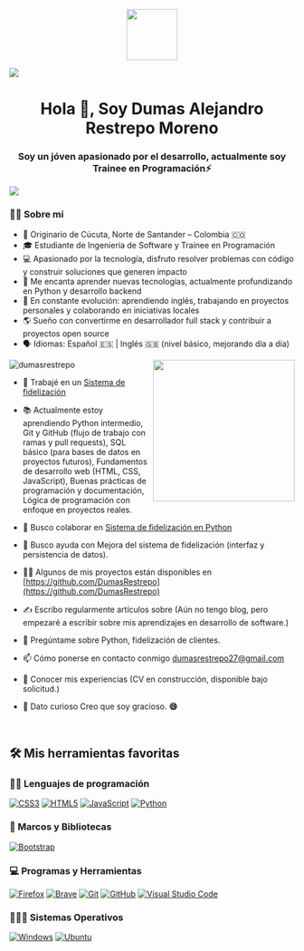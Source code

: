 <p 
  align="center"><picture align="center"><img align="center" src = "https://github.com/7oSkaaa/7oSkaaa/blob/main/Images/about_me.gif?raw=true" width = 90px height = 90></picture>
</p>
<!--horizontal divider(gradiant)-->
<img src="https://user-images.githubusercontent.com/73097560/115834477-dbab4500-a447-11eb-908a-139a6edaec5c.gif">
<h1 align="center">Hola 👋, Soy Dumas Alejandro Restrepo Moreno </h1>
<h3 align="center">Soy un jóven apasionado por el desarrollo, actualmente soy Trainee en Programación⚡</h3>
<img src="https://user-images.githubusercontent.com/73097560/115834477-dbab4500-a447-11eb-908a-139a6edaec5c.gif">

### 👨‍💻 Sobre mí

- 📍 Originario de Cúcuta, Norte de Santander – Colombia 🇨🇴  
- 🎓 Estudiante de Ingeniería de Software y Trainee en Programación  
- 💻 Apasionado por la tecnología, disfruto resolver problemas con código y construir soluciones que generen impacto  
- 🚀 Me encanta aprender nuevas tecnologías, actualmente profundizando en Python y desarrollo backend  
- 🧠 En constante evolución: aprendiendo inglés, trabajando en proyectos personales y colaborando en iniciativas locales  
- 🌎 Sueño con convertirme en desarrollador full stack y contribuir a proyectos open source  
- 🗣️ Idiomas: Español 🇪🇸 | Inglés 🇬🇧 (nivel básico, mejorando día a día)  



<picture> <img align="right" src="https://github.com/7oSkaaa/7oSkaaa/blob/main/Images/Right_Side.gif?raw=true" width = 250px></picture>
<p align="left"> <img src="https://komarev.com/ghpvc/?username=dumasrestrepo&label=Profile%20views&color=0e75b6&style=flat" alt="dumasrestrepo" /> </p>

- 🚀 Trabajé en un [Sistema de fidelización](https://github.com/ChristianJaimes/PythonCourse/commit/67cb328b0f329b8c1c9b1660d2adf27b4bb0c0fc)

- 📚 Actualmente estoy aprendiendo Python intermedio, Git y GitHub (flujo de trabajo con ramas y pull requests), SQL básico (para bases de datos en proyectos futuros), Fundamentos de desarrollo web (HTML, CSS, JavaScript), Buenas prácticas de programación y documentación, Lógica de programación con enfoque en proyectos reales.

- 🤝 Busco colaborar en [Sistema de fidelización en Python](https://github.com/ChristianJaimes/PythonCourse/commit/67cb328b0f329b8c1c9b1660d2adf27b4bb0c0fc)

- 🧠 Busco ayuda con Mejora del sistema de fidelización (interfaz y persistencia de datos).

- 👨‍💻 Algunos de mis proyectos están disponibles en [https://github.com/DumasRestrepo](https://github.com/DumasRestrepo)

- ✍️ Escribo regularmente artículos sobre (Aún no tengo blog, pero empezaré a escribir sobre mis aprendizajes en desarrollo de software.)

- 💬 Pregúntame sobre Python, fidelización de clientes.

- 📫 Cómo ponerse en contacto conmigo [dumasrestrepo27@gmail.com](https://mail.google.com/mail/u/0/#inbox)

- 🧾 Conocer mis experiencias (CV en construcción, disponible bajo solicitud.)

- 🎉 Dato curioso Creo que soy gracioso. **😄**

<br/>

## 🛠️ Mis herramientas favoritas

### 👨‍💻 Lenguajes de programación

<p>
    <a href="https://github.com/search?q=user%3ADenverCoder1+is%3Arepo+language%3Acss"><img alt="CSS3" src="https://img.shields.io/badge/css3-%231572B6.svg?style=for-the-badge&logo=css3&logoColor=white"></a>
    <a href="https://github.com/search?q=user%3ADenverCoder1+is%3Arepo+language%3Ahtml"><img alt="HTML5" src="https://img.shields.io/badge/html5-%23E34F26.svg?style=for-the-badge&logo=html5&logoColor=white"></a>
    <a href="https://github.com/search?q=user%3ADenverCoder1+is%3Arepo+language%3Ajavascript"><img alt="JavaScript" src="https://img.shields.io/badge/javascript-%23323330.svg?style=for-the-badge&logo=javascript&logoColor=%23F7DF1E"></a>
    <a href="https://github.com/search?q=user%3ADenverCoder1+is%3Arepo+language%3Apython"><img alt="Python" src="https://img.shields.io/badge/python-3670A0?style=for-the-badge&logo=python&logoColor=ffdd54"></a>

  ### 🧰 Marcos y Bibliotecas

<p>
    <a href="#"><img alt="Bootstrap" src="https://img.shields.io/badge/Bootstrap-563D7C?style=for-the-badge&logo=bootstrap&logoColor=white"></a>
</p>

### 💻 Programas y Herramientas

<p>
    <a href="#"><img alt="Firefox" src="https://img.shields.io/badge/Firefox-FF7139?style=for-the-badge&logo=Firefox-Browser&logoColor=white"></a>
    <a href="#"><img alt="Brave" src="https://img.shields.io/badge/Brave-FB542B?style=for-the-badge&logo=Brave&logoColor=white"></a>
    <a href="#"><img alt="Git" src="https://img.shields.io/badge/git-%23F05033.svg?style=for-the-badge&logo=git&logoColor=white"></a>
    <a href="#"><img alt="GitHub" src="https://img.shields.io/badge/github-%23121011.svg?style=for-the-badge&logo=github&logoColor=white"></a>
    <a href="#"><img alt="Visual Studio Code" src="https://img.shields.io/badge/Visual%20Studio%20Code-0078d7.svg?style=for-the-badge&logo=visual-studio-code&logoColor=white"></a>
</p>

### 👨🏽‍💻 Sistemas Operativos
<p>
    <a href="#"><img alt="Windows" src="https://img.shields.io/badge/Windows-0078D6?style=for-the-badge&logo=windows&logoColor=white"></a>
    <a href="#"><img alt="Ubuntu" src="https://img.shields.io/badge/Ubuntu-E95420?style=for-the-badge&logo=ubuntu&logoColor=white"></a>
</p>
